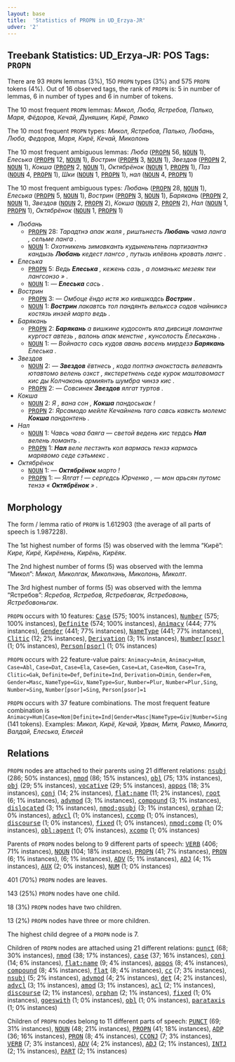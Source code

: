```yaml
---
layout: base
title:  'Statistics of PROPN in UD_Erzya-JR'
udver: '2'
---
```


## Treebank Statistics: UD_Erzya-JR: POS Tags: `PROPN`

There are 93 `PROPN` lemmas (3%), 150 `PROPN` types (3%) and 575 `PROPN` tokens (4%).
Out of 16 observed tags, the rank of `PROPN` is: 5 in number of lemmas, 6 in number of types and 6 in number of tokens.

The 10 most frequent `PROPN` lemmas: <em>Микол, Люба, Ястребов, Палько, Маря, Фёдоров, Кечай, Дуняшин, Кирё, Рамко</em>

The 10 most frequent `PROPN` types:  <em>Микол, Ястребов, Палько, Любань, Люба, Федоров, Маря, Кирё, Кечай, Миколонь</em>

The 10 most frequent ambiguous lemmas: <em>Люба</em> (<tt><a href="myv_jr-pos-PROPN.html">PROPN</a></tt> 56, <tt><a href="myv_jr-pos-NOUN.html">NOUN</a></tt> 1), <em>Елеська</em> (<tt><a href="myv_jr-pos-PROPN.html">PROPN</a></tt> 12, <tt><a href="myv_jr-pos-NOUN.html">NOUN</a></tt> 1), <em>Вострин</em> (<tt><a href="myv_jr-pos-PROPN.html">PROPN</a></tt> 3, <tt><a href="myv_jr-pos-NOUN.html">NOUN</a></tt> 1), <em>Звездов</em> (<tt><a href="myv_jr-pos-PROPN.html">PROPN</a></tt> 2, <tt><a href="myv_jr-pos-NOUN.html">NOUN</a></tt> 1), <em>Кокша</em> (<tt><a href="myv_jr-pos-PROPN.html">PROPN</a></tt> 2, <tt><a href="myv_jr-pos-NOUN.html">NOUN</a></tt> 1), <em>Октябрёнок</em> (<tt><a href="myv_jr-pos-NOUN.html">NOUN</a></tt> 1, <tt><a href="myv_jr-pos-PROPN.html">PROPN</a></tt> 1), <em>Паз</em> (<tt><a href="myv_jr-pos-NOUN.html">NOUN</a></tt> 4, <tt><a href="myv_jr-pos-PROPN.html">PROPN</a></tt> 1), <em>Шки</em> (<tt><a href="myv_jr-pos-NOUN.html">NOUN</a></tt> 1, <tt><a href="myv_jr-pos-PROPN.html">PROPN</a></tt> 1), <em>нал</em> (<tt><a href="myv_jr-pos-NOUN.html">NOUN</a></tt> 4, <tt><a href="myv_jr-pos-PROPN.html">PROPN</a></tt> 1)

The 10 most frequent ambiguous types:  <em>Любань</em> (<tt><a href="myv_jr-pos-PROPN.html">PROPN</a></tt> 28, <tt><a href="myv_jr-pos-NOUN.html">NOUN</a></tt> 1), <em>Елеська</em> (<tt><a href="myv_jr-pos-PROPN.html">PROPN</a></tt> 5, <tt><a href="myv_jr-pos-NOUN.html">NOUN</a></tt> 1), <em>Вострин</em> (<tt><a href="myv_jr-pos-PROPN.html">PROPN</a></tt> 3, <tt><a href="myv_jr-pos-NOUN.html">NOUN</a></tt> 1), <em>Барякань</em> (<tt><a href="myv_jr-pos-PROPN.html">PROPN</a></tt> 2, <tt><a href="myv_jr-pos-NOUN.html">NOUN</a></tt> 1), <em>Звездов</em> (<tt><a href="myv_jr-pos-NOUN.html">NOUN</a></tt> 2, <tt><a href="myv_jr-pos-PROPN.html">PROPN</a></tt> 2), <em>Кокша</em> (<tt><a href="myv_jr-pos-NOUN.html">NOUN</a></tt> 2, <tt><a href="myv_jr-pos-PROPN.html">PROPN</a></tt> 2), <em>Нал</em> (<tt><a href="myv_jr-pos-NOUN.html">NOUN</a></tt> 1, <tt><a href="myv_jr-pos-PROPN.html">PROPN</a></tt> 1), <em>Октябрёнок</em> (<tt><a href="myv_jr-pos-NOUN.html">NOUN</a></tt> 1, <tt><a href="myv_jr-pos-PROPN.html">PROPN</a></tt> 1)


* <em>Любань</em>
  * <tt><a href="myv_jr-pos-PROPN.html">PROPN</a></tt> 28: <em>Тарадтнэ апак жаля , риштьнесть <b>Любань</b> чама ланга , сельме ланга .</em>
  * <tt><a href="myv_jr-pos-NOUN.html">NOUN</a></tt> 1: <em>Охотникень зимовканть кудыненьтень партизантнэ кандызь <b>Любань</b> кедест лангсо , путызь илёвонь кровать лангс .</em>
* <em>Елеська</em>
  * <tt><a href="myv_jr-pos-PROPN.html">PROPN</a></tt> 5: <em>Ведь <b>Елеська</b> , кежень сазь , а ломанькс мезеяк теи лангсонзо » .</em>
  * <tt><a href="myv_jr-pos-NOUN.html">NOUN</a></tt> 1: <em>— <b>Елеська</b> сась .</em>
* <em>Вострин</em>
  * <tt><a href="myv_jr-pos-PROPN.html">PROPN</a></tt> 3: <em>― Омбоце ёндо истя жо кившкадсь <b>Вострин</b> .</em>
  * <tt><a href="myv_jr-pos-NOUN.html">NOUN</a></tt> 1: <em><b>Вострин</b> лакавтсь тол пандянть велькссэ содов чайниксэ костязь инзей марто ведь .</em>
* <em>Барякань</em>
  * <tt><a href="myv_jr-pos-PROPN.html">PROPN</a></tt> 2: <em><b>Барякань</b> а вишкине кудосонть яла дивсиця ломантне кургост автезь , валонь апак менстне , кунсолость Елеськань .</em>
  * <tt><a href="myv_jr-pos-NOUN.html">NOUN</a></tt> 1: <em>— Войнасто сась кудов авань васень мирдезэ <b>Барякань</b> Елеська .</em>
* <em>Звездов</em>
  * <tt><a href="myv_jr-pos-NOUN.html">NOUN</a></tt> 2: <em>― <b>Звездов</b> ёвтнесь , кода поптнэ анокстасть велеванть ютавтомо велень озкст , якстеретнень седе курок маштовомаст кис ды Колчаконь армиянть шумбра чинзэ кис .</em>
  * <tt><a href="myv_jr-pos-PROPN.html">PROPN</a></tt> 2: <em>― Совсинек <b>Звездов</b> ялгат туртов .</em>
* <em>Кокша</em>
  * <tt><a href="myv_jr-pos-NOUN.html">NOUN</a></tt> 2: <em>Я , вана сон , <b>Кокша</b> пандоськак !</em>
  * <tt><a href="myv_jr-pos-PROPN.html">PROPN</a></tt> 2: <em>Ярсамодо мейле Кечайнень таго савсь кавксть молемс <b>Кокша</b> пандонтень .</em>
* <em>Нал</em>
  * <tt><a href="myv_jr-pos-NOUN.html">NOUN</a></tt> 1: <em>Чавсь чова баяга — светой ведень кис тердсь <b>Нал</b> велень ломанть .</em>
  * <tt><a href="myv_jr-pos-PROPN.html">PROPN</a></tt> 1: <em><b>Нал</b> веле пестэнть кол вармась тензэ кармась марявомо седе сэтьмекс .</em>
* <em>Октябрёнок</em>
  * <tt><a href="myv_jr-pos-NOUN.html">NOUN</a></tt> 1: <em>― <b>Октябрёнок</b> марто !</em>
  * <tt><a href="myv_jr-pos-PROPN.html">PROPN</a></tt> 1: <em>― Ялгат ! ― сергедсь Юрченко , ― мон арьсян путомс тензэ « <b>Октябрёнок</b> » .</em>

## Morphology

The form / lemma ratio of `PROPN` is 1.612903 (the average of all parts of speech is 1.987228).

The 1st highest number of forms (5) was observed with the lemma “Кирё”: <em>Кире, Кирё, Кирёнень, Кирёнь, Кирёяк</em>.

The 2nd highest number of forms (5) was observed with the lemma “Микол”: <em>Микол, Миколгак, Миколнэнь, Миколонь, Миколт</em>.

The 3rd highest number of forms (5) was observed with the lemma “Ястребов”: <em>Ясребов, Ястребов, Ястребовгак, Ястребовонь, Ястребовоньгак</em>.

`PROPN` occurs with 10 features: <tt><a href="myv_jr-feat-Case.html">Case</a></tt> (575; 100% instances), <tt><a href="myv_jr-feat-Number.html">Number</a></tt> (575; 100% instances), <tt><a href="myv_jr-feat-Definite.html">Definite</a></tt> (574; 100% instances), <tt><a href="myv_jr-feat-Animacy.html">Animacy</a></tt> (444; 77% instances), <tt><a href="myv_jr-feat-Gender.html">Gender</a></tt> (441; 77% instances), <tt><a href="myv_jr-feat-NameType.html">NameType</a></tt> (441; 77% instances), <tt><a href="myv_jr-feat-Clitic.html">Clitic</a></tt> (12; 2% instances), <tt><a href="myv_jr-feat-Derivation.html">Derivation</a></tt> (3; 1% instances), <tt><a href="myv_jr-feat-Number-psor.html">Number[psor]</a></tt> (1; 0% instances), <tt><a href="myv_jr-feat-Person-psor.html">Person[psor]</a></tt> (1; 0% instances)

`PROPN` occurs with 22 feature-value pairs: `Animacy=Anim`, `Animacy=Hum`, `Case=Abl`, `Case=Dat`, `Case=Ela`, `Case=Gen`, `Case=Lat`, `Case=Nom`, `Case=Tra`, `Clitic=Gak`, `Definite=Def`, `Definite=Ind`, `Derivation=Dimin`, `Gender=Fem`, `Gender=Masc`, `NameType=Giv`, `NameType=Sur`, `Number=Plur`, `Number=Plur,Sing`, `Number=Sing`, `Number[psor]=Sing`, `Person[psor]=1`

`PROPN` occurs with 37 feature combinations.
The most frequent feature combination is `Animacy=Hum|Case=Nom|Definite=Ind|Gender=Masc|NameType=Giv|Number=Sing` (141 tokens).
Examples: <em>Микол, Кирё, Кечай, Урван, Митя, Рамко, Микита, Валдай, Елеська, Елисей</em>


## Relations

`PROPN` nodes are attached to their parents using 21 different relations: <tt><a href="myv_jr-dep-nsubj.html">nsubj</a></tt> (286; 50% instances), <tt><a href="myv_jr-dep-nmod.html">nmod</a></tt> (86; 15% instances), <tt><a href="myv_jr-dep-obl.html">obl</a></tt> (75; 13% instances), <tt><a href="myv_jr-dep-obj.html">obj</a></tt> (29; 5% instances), <tt><a href="myv_jr-dep-vocative.html">vocative</a></tt> (29; 5% instances), <tt><a href="myv_jr-dep-appos.html">appos</a></tt> (18; 3% instances), <tt><a href="myv_jr-dep-conj.html">conj</a></tt> (14; 2% instances), <tt><a href="myv_jr-dep-flat-name.html">flat:name</a></tt> (11; 2% instances), <tt><a href="myv_jr-dep-root.html">root</a></tt> (6; 1% instances), <tt><a href="myv_jr-dep-advmod.html">advmod</a></tt> (3; 1% instances), <tt><a href="myv_jr-dep-compound.html">compound</a></tt> (3; 1% instances), <tt><a href="myv_jr-dep-dislocated.html">dislocated</a></tt> (3; 1% instances), <tt><a href="myv_jr-dep-nmod-gsubj.html">nmod:gsubj</a></tt> (3; 1% instances), <tt><a href="myv_jr-dep-orphan.html">orphan</a></tt> (2; 0% instances), <tt><a href="myv_jr-dep-advcl.html">advcl</a></tt> (1; 0% instances), <tt><a href="myv_jr-dep-ccomp.html">ccomp</a></tt> (1; 0% instances), <tt><a href="myv_jr-dep-discourse.html">discourse</a></tt> (1; 0% instances), <tt><a href="myv_jr-dep-fixed.html">fixed</a></tt> (1; 0% instances), <tt><a href="myv_jr-dep-nmod-comp.html">nmod:comp</a></tt> (1; 0% instances), <tt><a href="myv_jr-dep-obl-agent.html">obl:agent</a></tt> (1; 0% instances), <tt><a href="myv_jr-dep-xcomp.html">xcomp</a></tt> (1; 0% instances)

Parents of `PROPN` nodes belong to 9 different parts of speech: <tt><a href="myv_jr-pos-VERB.html">VERB</a></tt> (406; 71% instances), <tt><a href="myv_jr-pos-NOUN.html">NOUN</a></tt> (104; 18% instances), <tt><a href="myv_jr-pos-PROPN.html">PROPN</a></tt> (41; 7% instances), <tt><a href="myv_jr-pos-PRON.html">PRON</a></tt> (6; 1% instances),  (6; 1% instances), <tt><a href="myv_jr-pos-ADV.html">ADV</a></tt> (5; 1% instances), <tt><a href="myv_jr-pos-ADJ.html">ADJ</a></tt> (4; 1% instances), <tt><a href="myv_jr-pos-AUX.html">AUX</a></tt> (2; 0% instances), <tt><a href="myv_jr-pos-NUM.html">NUM</a></tt> (1; 0% instances)

401 (70%) `PROPN` nodes are leaves.

143 (25%) `PROPN` nodes have one child.

18 (3%) `PROPN` nodes have two children.

13 (2%) `PROPN` nodes have three or more children.

The highest child degree of a `PROPN` node is 7.

Children of `PROPN` nodes are attached using 21 different relations: <tt><a href="myv_jr-dep-punct.html">punct</a></tt> (68; 30% instances), <tt><a href="myv_jr-dep-nmod.html">nmod</a></tt> (38; 17% instances), <tt><a href="myv_jr-dep-case.html">case</a></tt> (37; 16% instances), <tt><a href="myv_jr-dep-conj.html">conj</a></tt> (14; 6% instances), <tt><a href="myv_jr-dep-flat-name.html">flat:name</a></tt> (9; 4% instances), <tt><a href="myv_jr-dep-appos.html">appos</a></tt> (8; 4% instances), <tt><a href="myv_jr-dep-compound.html">compound</a></tt> (8; 4% instances), <tt><a href="myv_jr-dep-flat.html">flat</a></tt> (8; 4% instances), <tt><a href="myv_jr-dep-cc.html">cc</a></tt> (7; 3% instances), <tt><a href="myv_jr-dep-nsubj.html">nsubj</a></tt> (5; 2% instances), <tt><a href="myv_jr-dep-advmod.html">advmod</a></tt> (4; 2% instances), <tt><a href="myv_jr-dep-det.html">det</a></tt> (4; 2% instances), <tt><a href="myv_jr-dep-advcl.html">advcl</a></tt> (3; 1% instances), <tt><a href="myv_jr-dep-amod.html">amod</a></tt> (3; 1% instances), <tt><a href="myv_jr-dep-acl.html">acl</a></tt> (2; 1% instances), <tt><a href="myv_jr-dep-discourse.html">discourse</a></tt> (2; 1% instances), <tt><a href="myv_jr-dep-orphan.html">orphan</a></tt> (2; 1% instances), <tt><a href="myv_jr-dep-fixed.html">fixed</a></tt> (1; 0% instances), <tt><a href="myv_jr-dep-goeswith.html">goeswith</a></tt> (1; 0% instances), <tt><a href="myv_jr-dep-obl.html">obl</a></tt> (1; 0% instances), <tt><a href="myv_jr-dep-parataxis.html">parataxis</a></tt> (1; 0% instances)

Children of `PROPN` nodes belong to 11 different parts of speech: <tt><a href="myv_jr-pos-PUNCT.html">PUNCT</a></tt> (69; 31% instances), <tt><a href="myv_jr-pos-NOUN.html">NOUN</a></tt> (48; 21% instances), <tt><a href="myv_jr-pos-PROPN.html">PROPN</a></tt> (41; 18% instances), <tt><a href="myv_jr-pos-ADP.html">ADP</a></tt> (36; 16% instances), <tt><a href="myv_jr-pos-PRON.html">PRON</a></tt> (8; 4% instances), <tt><a href="myv_jr-pos-CCONJ.html">CCONJ</a></tt> (7; 3% instances), <tt><a href="myv_jr-pos-VERB.html">VERB</a></tt> (7; 3% instances), <tt><a href="myv_jr-pos-ADV.html">ADV</a></tt> (4; 2% instances), <tt><a href="myv_jr-pos-ADJ.html">ADJ</a></tt> (2; 1% instances), <tt><a href="myv_jr-pos-INTJ.html">INTJ</a></tt> (2; 1% instances), <tt><a href="myv_jr-pos-PART.html">PART</a></tt> (2; 1% instances)

